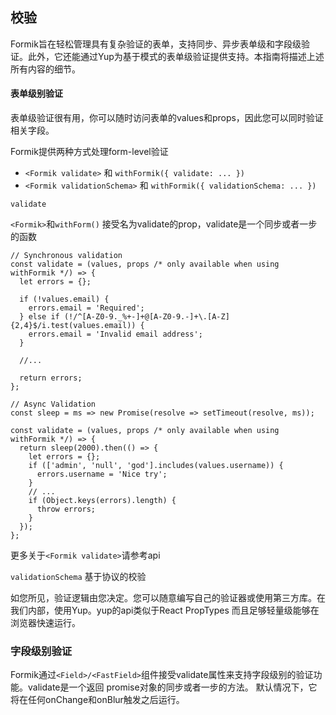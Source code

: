 ## 校验
Formik旨在轻松管理具有复杂验证的表单，支持同步、异步表单级和字段级验证。此外，它还能通过Yup为基于模式的表单级验证提供支持。本指南将描述上述所有内容的细节。

#### 表单级别验证
表单级验证很有用，你可以随时访问表单的values和props，因此您可以同时验证相关字段。

Formik提供两种方式处理form-level验证

- `<Formik validate>` 和 `withFormik({ validate: ... })`
- `<Formik validationSchema>` 和 `withFormik({ validationSchema: ... })`


`validate`

`<Formik>`和`withForm()` 接受名为validate的prop，validate是一个同步或者一步的函数

```
// Synchronous validation
const validate = (values, props /* only available when using withFormik */) => {
  let errors = {};

  if (!values.email) {
    errors.email = 'Required';
  } else if (!/^[A-Z0-9._%+-]+@[A-Z0-9.-]+\.[A-Z]{2,4}$/i.test(values.email)) {
    errors.email = 'Invalid email address';
  }

  //...

  return errors;
};

// Async Validation
const sleep = ms => new Promise(resolve => setTimeout(resolve, ms));

const validate = (values, props /* only available when using withFormik */) => {
  return sleep(2000).then(() => {
    let errors = {};
    if (['admin', 'null', 'god'].includes(values.username)) {
      errors.username = 'Nice try';
    }
    // ...
    if (Object.keys(errors).length) {
      throw errors;
    }
  });
};

```

更多关于`<Formik validate>`请参考api

`validationSchema` 基于协议的校验

如您所见，验证逻辑由您决定。您可以随意编写自己的验证器或使用第三方库。在我们内部，使用Yup。yup的api类似于React PropTypes
而且足够轻量级能够在浏览器快速运行。

### 字段级别验证

Formik通过`<Field>/<FastField>`组件接受validate属性来支持字段级别的验证功能。validate是一个返回 promise对象的同步或者一步的方法。
默认情况下，它将在任何onChange和onBlur触发之后运行。
